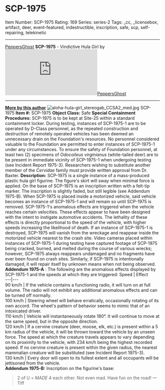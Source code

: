 # SCP-1975
Item Number: SCP-1975
Rating: 169
Series: series-2
Tags: _cc, _licensebox, artifact, deer, event-featured, indestructible, inscription, safe, scp, self-repairing, telekinetic

---

[PeppersGhost](javascript:;)
**SCP-1975** \- Vindictive Hula Girl by [![PeppersGhost](https://www.wikidot.com/avatar.php?userid=1553042&amp;size=small&amp;timestamp=1724860352)](http://www.wikidot.com/user:info/peppersghost)[PeppersGhost](http://www.wikidot.com/user:info/peppersghost)
* * *
**[More by this author](/peppersghost)**
![aloha-hula-girl_stereogab_CCSA2_med.jpg](https://scp-wiki.wdfiles.com/local--files/scp-1975/aloha-hula-girl_stereogab_CCSA2_med.jpg)
SCP-1975
**Item #:** SCP-1975
**Object Class:** Safe
**Special Containment Procedures:** SCP-1975 is to be kept at Site-25 within a standard containment locker. During testing, instances of SCP-1975-1 are to be operated by D-Class personnel, as the repeated construction and destruction of remotely operated vehicles has been deemed an unnecessary drain on the Foundation's resources. No personnel considered valuable to the Foundation are permitted to enter instances of SCP-1975-1 under any circumstances.
To ensure the safety of Foundation personnel, at least two (2) specimens of _Odocoileus virginianus_ (white-tailed deer) are to be present in immediate vicinity of SCP-1975-1 when undergoing testing (see Incident Report 1975-3). Researchers wishing to substitute another member of the _Cervidae_ family must provide written approval from Dr. Baxter.
**Description:** SCP-1975 is a single instance of a mass-produced plastic hula girl figurine. The figure's skirt will sway when minimal force is applied. On the base of SCP-1975 is an inscription written with a felt-tip marker. The inscription is slightly faded, but still legible (see Addendum 1975-B). When SCP-1975 is placed inside a motorized vehicle, said vehicle becomes an instance of SCP-1975-1 and will remain so until SCP-1975 is removed.
SCP-1975-1's anomalous effects are triggered when the vehicle reaches certain velocities. These effects appear to have been designed with the intent to instigate automotive accidents. The lethality of these effects is directly proportional to the speed of the vehicle, with higher speeds increasing the likelihood of death.
If an instance of SCP-1975-1 is destroyed, SCP-1975 will vanish from the wreckage and reappear inside the motorized vehicle nearest to the crash site. Video cameras placed within instances of SCP-1975-1 during testing have captured footage of SCP-1975 being cracked, burned, and melted during the course of various wrecks; however, SCP-1975 always reappears undamaged and no fragments have ever been found on crash sites. Similarly, if SCP-1975 is intentionally damaged, it will repair itself by unknown means when not being observed.
**Addendum 1975-A** : The following are the anomalous effects displayed by SCP-1975-1 and the speeds at which they are triggered:
Speed | Effect  
---|---  
90 km/h | If the vehicle contains a functioning radio, it will turn on at full volume. The radio will not exhibit any additional anomalous effects and can be turned off normally.  
100 km/h | Steering wheel will behave erratically, occasionally rotating of its own accord. The wheel's pattern of behavior seems to mimic that of an intoxicated driver.  
110 km/h | Vehicle will instantaneously rotate 180°. It will continue to move at the same speed, but in the opposite direction.  
120 km/h | If a cervine creature (deer, moose, elk, etc.) is present within a 5 km radius of the vehicle, it will be thrown toward the vehicle by an unseen force. The speed at which the creature travels appears to vary depending on its proximity to the vehicle, with 234 km/h being the highest recorded speed. If no cervine creature is present within the given radius, the nearest mammalian creature will be substituted (see Incident Report 1975-3).  
130 km/h | Every door will open to its fullest extent and all occupants will be jettisoned from the vehicle.  
**Addendum 1975-B:** Inscription on the figurine's base:
> 2 of U = _MADE_ 4 each other. Not even mad. Have fun on the road! — Tiff